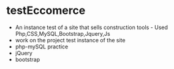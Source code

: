 # testEccomerce
- An instance test of a site that sells construction tools - Used Php,CSS,MySQL,Bootstrap,Jquery,Js
- work on the project test instance of the site
- php-mySQL practice
- jQuery
- bootstrap
